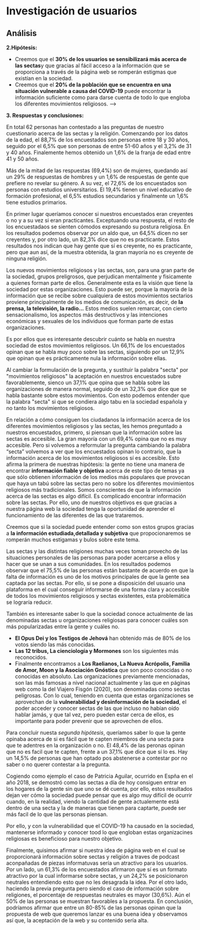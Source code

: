 # Investigación de usuarios

## Análisis

**2.Hipótesis:** 

- Creemos que el **30% de los usuarios se sensibilizará más acerca de las sectas**y que gracias al fácil acceso a la información que se proporciona a través de la página web se romperán estigmas que existían en la sociedad.
- Creemos que el **20% de la población que se encuentra en una situación vulnerable a causa del COVID-19** puede encontrar la información suficiente como para darse cuenta de todo lo que engloba los diferentes movimientos religiosos. 
-->

**3. Respuestas y conclusiones:**

En total 62 personas han contestado a las preguntas de nuestro cuestionario acerca de las sectas y la religión. Comenzando por los datos de la edad, el 88,7% de los encuestados son personas entre 18 y 30 años, seguido por el 6,5% que son personas de entre 51-60 años y el 3,2% de 31 y 40 años. Finalemente hemos obtenido un 1,6% de la franja de edad entre 41 y 50 años.

Más de la mitad de las respuestas (69,4%) son de mujeres, quedando así un 29% de respuestas de hombres y un 1,6% de respuestas de gente que prefiere no revelar su género. A su vez, el 72,6% de los encuestados son personas con estudios universitarios. El 19,4% tienen un nivel educativo de formación profesional, el 6,5% estudios secundarios y finalmente un 1,6% tiene estudios primarios. 

En primer lugar queríamos conocer si nuestros encuestados eran creyentes o no y a su vez si eran practicantes. Exceptuando una respuesta, el resto de los encuestadaos se sienten cómodos expresando su postura religiosa. En los resultados podemos observar por un aldo que, un 64,5% dicen no ser creyentes y, por otro lado, un 82,3% dice que no es practicante. Estos resultados nos indican que hay gente que sí es creyente, no es practicante, pero que aun así, de la muestra obtenida, la gran mayoría no es creyente de ninguna religión. 

Los nuevos movimientos religiosos y las sectas, son, para una gran parte de la sociedad, 
grupos preligrosos, que perjudican mentalmente y fisicamente a quienes forman parte de ellos.
Generalmente esta es la visión que tiene la sociedad por estas organizaciones. 
Esto puede ser, porque la mayoría de la información que se recibe sobre cualquiera de 
estos movimientos sectarios proviene principalmente de los medios de comunicación, 
es decir, de **la prensa, la televisión, la radio...**
Estos medios suelen remarcar, con cierto sensacionalismo, los aspectos más destructivos 
y las intenciones económicas y sexuales de los individuos que forman parte de estas organizaciones. 

Es por ellos que es interesante descubrir cuánto se habla en nuestra sociedad de estos movimientos religiosos. Un 66,1% de los encuestados opinan que se habla muy poco sobre las sectas, 
siguiendo por un 12,9% que opinan que es prácticamente nula la información sobre ellas. 

Al cambiar la formulación de la pregunta, y sustituir la palabra "secta" por "movimientos religiosos" 
la aceptación en nuestros encuestados subre favorablemente, sienco un 37,1% que opina que se habla sobre las organizaciones de manera normal, seguido de un 32,3% que dice que 
se habla bastante sobre estos movimientos. Con esto podemos entender que la palabra "secta"
si que se condiera algo tabu en la sociedad española y no tanto los movimientos religiosos. 

En relación a cómo consiguen los ciudadanos la información acerca de los diferentes movimientos religiosos 
y las sectas, les hemos preguntado a nuestros encuestados, primero, si piensan que la información sobre 
las sectas es accesible. La gran mayoría con un 69,4% opina que no es muy accesible. 
Pero si volvemos a reformular la pregunta cambiando la palabra “secta” volvemos a ver que los encuestados opinan lo contrario, que la información acerca de los movimientos religiosos sí es accesible. 
Esto afirma la primera de nuestras hipótesis: la gente no tiene una manera de encontrar 
**información fiable y objetiva** acerca de este tipo de temas ya que sólo obtienen información de los medios más populares que provocan que haya un tabú sobre las sectas pero no sobre los diferentes movimientos religiosos más tradicionales. Somos conscientes de que la información acerca de las sectas es algo difícil. Es complicado encontrar información sobre las sectas. 
Por ello, uno de nuestros objetivos es que gracias a nuestra página web la sociedad tenga la oportunidad de aprender el funcionamiento de las diferentes de las que trataremos.

Creemos que si la sociedad puede entender como son estos grupos gracias a **la información estudiada,detallada y subjetiva** que propocionaremos se romperán muchos estigamas y bulos sobre este tema. 

Las sectas y las distintas religiones muchas veces toman provecho de las situaciones personales
de las personas para poder acercarse a ellos y hacer que se unan a sus comunidades. 
En los resultados podemos observar que el 75,5% de las personas están bastante de acuerdo en que
la falta de información es uno de los motivos principales de que la gente sea captada por las sectas. 
Por ello, si se pone a disposición del usuario una plataforma en el cual conseguir informarse 
de una forma clara y accesible de todos los movimientos religiosos y sectas existentes, 
esta problemática se lograría reducir. 

También es interesante saber lo que la sociedad conoce actualmente de las denominadas 
sectas u organizaciones religiosas para conocer cuáles son más popularizadas entre la gente y cuáles no. 
- **El Opus Dei y los Testigos de Jehová** han obtenido más de 80% de los votos siendo las más conocidas. 
- **Las 12 tribus, La cienciología y Mormones** son los siguientes más reconocidos. 
- Finalmente encontramos a **Los Raelianos, La Nueva Acrópolis, Familia de Amor, 
Moon y la Asociación Gnóstica** que son poco conocidas o no conocidas en absoluto. 
Las organizaciones previamente mencionadas, son las más famosas a nivel nacional actualmente 
y las que en páginas web como la del Viajero Fisgón (2020), son denominadas como sectas peligrosas. 
Con lo cual, teniendo en cuenta que estas organizaciones se aprovechan de la **vulnerabilidad y desinformación de la sociedad**, el poder acceder y conocer sectas de las que incluso no 
habían oído hablar jamás, y que tal vez, pero pueden estar cerca de ellos, es importante 
para poder prevenir que se aprovechen de ellos.

Para concluir nuesta _segunda hipótesis_, queríamos saber lo que la gente opinaba acerca de si 
es fácil que te capten miembros de una secta para que te adentres en la organización o no. El 48,4% 
de las peronas opinan que no es facil que te capten, frente a un 37,1% que dice que sí lo es.
Hay un 14,5% de personas que han optado pos abstenerse a contestar por no saber o no querer contestar
a la pregunta. 

Cogiendo como ejemplo el caso de Patricia Aguilar, ocurrido en Espña en el año 2018, se demostró como las sectas a día de hoy consiguen entrar en los hogares de la gente sin que uno se dé cuenta, por ello, estos resultados dejan ver cómo la sociedad puede pensar que es algo muy difícil de ocurrir cuando, en la realidad, viendo la cantidad de gente actualemente está dentro de una secta y la de maneras que tienen para captarte, puede ser más facil de lo que las personas piensan. 

Por ello, y con la vulnerabilidad que el COVID-19 ha causado en la sociedad, mantenerse informado y conocer tood lo que engloban estas organizacines religiosas es beneficioso para nuestro objetivo. 

Finalmente, quisimos afirmar si nuestra idea de página web en el cual se proporcionará información sobre sectas y religión a traves de podcast aconpañadas de piezas informatuvas sería un atractivo para los usuarios. 
Por un lado, un 61,3% de los encuestados afirmaron que sí es un formato atractivo por la cual informarse sobre sectas, y un 24,2% se posicionaron neutrales entendiendo esto que no les desagrada la idea. 
Por el otro lado, haciendo la previa pregunta pero siendo el caso de información sobre religiones, el porcentaje de respuestas neutrales es mayor (30,6%). Aún el 50% de las personas se muestran favorables a la propuesta.
En conclusión, podríamos afirmar que entre un 80-85% de las personas opinan que la propuesta de web que queremos lanzar es una buena idea y observamos así que, la aceptación de la web y su contenido sería alta.

